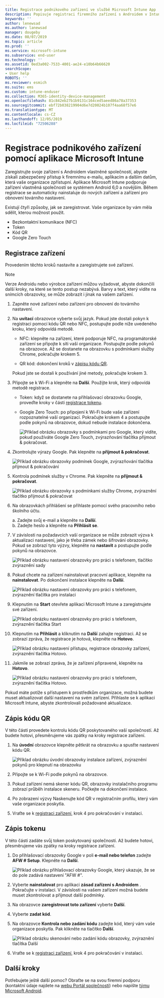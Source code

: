 ```yaml
---
title: Registrace podnikového zařízení ve službě Microsoft Intune App | Microsoft Docs
description: Popisuje registraci firemního zařízení s Androidem v Intune.
keywords: ''
author: lenewsad
ms.author: lanewsad
manager: dougeby
ms.date: 08/07/2019
ms.topic: article
ms.prod: ''
ms.service: microsoft-intune
ms.subservice: end-user
ms.technology: ''
ms.assetid: 0ed3a002-7533-4001-ae24-e10b64b66620
searchScope:
- User help
ROBOTS: ''
ms.reviewer: esmich
ms.suite: ems
ms.custom: intune-enduser
ms.collection: M365-identity-device-management
ms.openlocfilehash: 81c842eb27b1b9131c164ced5aeed86a78a37353
ms.sourcegitcommit: ebf72b038219904d6e7d20024b107f4aa68f57e6
ms.translationtype: MT
ms.contentlocale: cs-CZ
ms.lasthandoff: 12/05/2019
ms.locfileid: "72506288"
---
```

# <a name="enroll-your-corporate-device-with-the-microsoft-intune-app"></a>Registrace podnikového zařízení pomocí aplikace Microsoft Intune

Zaregistrujte svoje zařízení s Androidem vlastněné společností, abyste získali zabezpečený přístup k firemnímu e-mailu, aplikacím a dalším datům, která vaše organizace zpřístupní. Aplikace Microsoft Intune podporuje zařízení vlastněná společností se systémem Android 6,0 a novějším. Během registrace se automaticky nainstaluje do nových zařízení a zařízení pro obnovení továrního nastavení. 

Existují čtyři způsoby, jak se zaregistrovat. Vaše organizace by vám měla sdělit, kterou možnost použít.
 
* Bezkontaktní komunikace (NFC)  
* Token  
* Kód QR   
* Google Zero Touch  

## <a name="enroll-device"></a>Registrace zařízení 
Provedením těchto kroků nastavíte a zaregistrujete své zařízení.  

> [!NOTE]
> Verze Androidu nebo výrobce zařízení můžou vyžadovat, abyste dokončili další kroky, na které se tento postup nezabývá. Barvy a text, který vidíte na snímcích obrazovky, se může zobrazit i jinak na vašem zařízení.  

1. Zapněte nové zařízení nebo zařízení pro obnovení do továrního nastavení.  
2. Na **uvítací** obrazovce vyberte svůj jazyk.   Pokud jste dostali pokyn k registraci pomocí kódu QR nebo NFC, postupujte podle níže uvedeného kroku, který odpovídá metodě.  
     * NFC: klepněte na zařízení, které podporuje NFC, na programátorské zařízení se připojte k síti vaší organizace. Postupujte podle pokynů na obrazovce. Až se dostanete na obrazovku s podmínkami služby Chrome, pokračujte krokem 5.  

     * QR kód: dokončení kroků v [zápisu kódu QR](#qr-code-enrollment).  

     Pokud jste se dostali k používání jiné metody, pokračujte krokem 3.    

3. Připojte se k Wi-Fi a klepněte na **Další**. Použijte krok, který odpovídá metodě registrace. 

    * Token: když se dostanete na přihlašovací obrazovku Google, proveďte kroky v části [registrace tokenu](#token-enrollment).  
    * Google Zero Touch: po připojení k Wi-Fi bude vaše zařízení rozpoznatelné vaší organizací. Pokračujte krokem 4 a postupujte podle pokynů na obrazovce, dokud nebude instalace dokončena.    
 
       ![Příklad obrázku obrazovky s podmínkami pro Google, který vidíte, pokud používáte Google Zero Touch, zvýrazňování tlačítka přijmout & pokračovat.](./media/google-zero-touch-intune-app-01.png)   
   
4. Zkontrolujte výrazy Google. Pak klepněte na **přijmout & pokračovat**.  

      ![Příklad obrázku obrazovky podmínek Google, zvýrazňování tlačítka přijmout & pokračování](./media/fully-managed-intune-app-04.png)   

6. Kontrola podmínek služby v Chrome. Pak klepněte na **přijmout & pokračovat**.  

   ![Příklad obrázku obrazovky s podmínkami služby Chrome, zvýraznění tlačítko přijmout & pokračovat](./media/fully-managed-intune-app-06.png)   

7. Na obrazovkách přihlášení se přihlaste pomocí svého pracovního nebo školního účtu.   

    a. Zadejte svůj e-mail a klepněte na **Další**.      
    b. Zadejte heslo a klepněte na **Přihlásit se**.  

8. V závislosti na požadavcích vaší organizace se může zobrazit výzva k aktualizaci nastavení, jako je třeba zámek nebo šifrování obrazovky. Pokud se zobrazí tyto výzvy, klepněte na **nastavit** a postupujte podle pokynů na obrazovce.  

   ![Příklad obrázku nastavení obrazovky pro práci s telefonem, tlačítko zvýraznění sady](./media/fully-managed-intune-app-10.png)   

9. Pokud chcete na zařízení nainstalovat pracovní aplikace, klepněte na **nainstalovat**. Po dokončení instalace klepněte na **Další**.  

   ![Příklad obrázku nastavení obrazovky pro práci s telefonem, zvýraznění tlačítka pro instalaci](./media/fully-managed-intune-app-11.png)   

10. Klepnutím na **Start** otevřete aplikaci Microsoft Intune a zaregistrujete své zařízení. 

    ![Příklad obrázku nastavení obrazovky pro práci s telefonem, zvýraznění tlačítka Start](./media/fully-managed-intune-app-17.png)   

11. Klepnutím na **Přihlásit** a kliknutím na **Další** zahajte registraci. Až se zobrazí zpráva, že registrace je hotová, klepněte na **Hotovo**.  

    ![Příklad obrázku nastavení přístupu, registrace obrazovky zařízení, zvýraznění tlačítka Hotovo.](./media/fully-managed-intune-app-19.png)   

10. Jakmile se zobrazí zpráva, že je zařízení připravené, klepněte na **Hotovo**.  

    ![Příklad obrázku nastavení obrazovky pro práci s telefonem, zvýraznění tlačítka Hotovo.](./media/fully-managed-intune-app-18.png)   

Pokud máte potíže s přístupem k prostředkům organizace, možná budete muset aktualizovat další nastavení na svém zařízení. Přihlaste se k aplikaci Microsoft Intune, abyste zkontrolovali požadované aktualizace.   


## <a name="qr-code-enrollment"></a>Zápis kódu QR  
V této části provedete kontrolu kódu QR poskytovaného vaší společností.  Až budete hotovi, přesměrujeme vás zpátky na kroky registrace zařízení.     
  
1. Na **úvodní** obrazovce klepněte pětkrát na obrazovku a spusťte nastavení kódu QR.  

   ![Příklad obrázku úvodní obrazovky instalace zařízení, zvýraznění pokynů pro klepnutí na obrazovku](./media/qr-code-intune-app-01.png)  

2. Připojte se k Wi-Fi podle pokynů na obrazovce.  
3. Pokud zařízení nemá skener kódu QR, obrazovky instalačního programu zobrazí průběh instalace skeneru. Počkejte na dokončení instalace.  
4. Po zobrazení výzvy Naskenujte kód QR v registračním profilu, který vám vaše organizace poskytla.  
5. Vraťte se k [registraci zařízení](#enroll-device), krok 4 pro pokračování v instalaci.  

## <a name="token-enrollment"></a>Zápis tokenu  
V této části zadáte svůj token poskytovaný společností. Až budete hotovi, přesměrujeme vás zpátky na kroky registrace zařízení.  

1. Do přihlašovací obrazovky Google v poli **e-mail nebo telefon** zadejte **AFW # Setup**. Klepněte na **Další**. 

   ![Příklad obrázku přihlašovací obrazovky Google, který ukazuje, že se do pole zadává nastavení "AFW #".](./media/token-intune-app-01.png)   

2. Vyberte **nainstalovat** pro aplikaci **zásad zařízení s Androidem** . Pokračujte v instalaci. V závislosti na vašem zařízení možná budete muset zkontrolovat a přijmout další podmínky.    

3. Na obrazovce **zaregistrovat toto zařízení** vyberte **Další**.  

4. Vyberte **zadat kód**.  

5. Na obrazovce **Kontrola nebo zadání kódu** zadejte kód, který vám vaše organizace poskytla.  Pak klikněte na tlačítko **Další**.  

   ![Příklad obrázku skenování nebo zadání kódu obrazovky, zvýraznění tlačítka Další](./media/token-intune-app-04.png)  

6. Vraťte se k [registraci zařízení](#enroll-device), krok 4 pro pokračování v instalaci.  



## <a name="next-steps"></a>Další kroky   
Potřebujete ještě další pomoc? Obraťte se na svou firemní podporu (kontaktní údaje najdete na [webu Portál společnosti](https://go.microsoft.com/fwlink/?linkid=2010980)) nebo napište <a href="mailto:wintunedroidfbk@microsoft.com?subject=I'm having trouble with enrolling my Android device&body=Describe the issue you're experiencing here.">týmu Microsoft Android</a>.  
